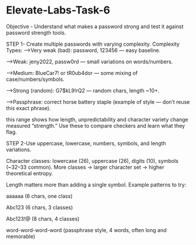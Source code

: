 # Elevate-Labs-Task-6

Objective -  Understand what makes a password strong and test it against password strength tools.

STEP 1- Create multiple passwords with varying complexity.
Complexity Types:
-->Very weak (bad): password, 123456 — easy baseline.

-->Weak: jeny2022, passw0rd — small variations on words/numbers.

-->Medium: BlueCar7! or tR0ub4dor — some mixing of case/numbers/symbols.

-->Strong (random): G7$kL9!rQ2 — random chars, length ~10+.

-->Passphrase: correct horse battery staple (example of style — don’t reuse this exact phrase).

this range shows how length, unpredictability and character variety change measured “strength.” Use these to compare checkers and learn what they flag.

STEP 2-Use uppercase, lowercase, numbers, symbols, and length variations.

Character classes: lowercase (26), uppercase (26), digits (10), symbols (~32–33 common). 
More classes → larger character set → higher theoretical entropy.

Length matters more than adding a single symbol. Example patterns to try:

aaaaaa (6 chars, one class)

Abc123 (6 chars, 3 classes)

Abc123!@ (8 chars, 4 classes)

word-word-word-word (passphrase style, 4 words, often long and memorable)
